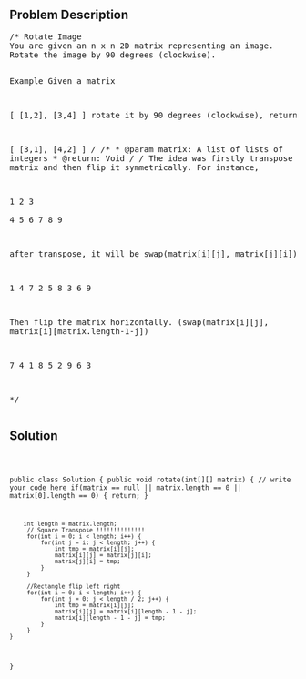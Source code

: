 <!--
<style>
  body { font-family: Arial, sans-serif; }
  .container { max-width: 700px; margin: 0 auto; padding: 10px; }
  .comment-block { background-color: #f9f9f9; padding: 10px; border-left: 5px solid #ccc; overflow-wrap: break-word; white-space: pre-wrap; }
  .code-block { background-color: #f4f4f4; padding: 10px; border: 1px solid #ddd; overflow-wrap: break-word; white-space: pre-wrap; }
</style>
-->

<div class='container'>
<h2>Problem Description</h2>
<div class='comment-block'>
<pre>
/* Rotate Image
You are given an n x n 2D matrix representing an image.
Rotate the image by 90 degrees (clockwise).

Example
Given a matrix

[
    [1,2],
    [3,4]
]
rotate it by 90 degrees (clockwise), return

[
    [3,1],
    [4,2]
]
*/
    /**
     * @param matrix: A list of lists of integers
     * @return: Void
     */
/*
The idea was firstly transpose the matrix and then flip it symmetrically. For instance,

1  2  3             
4  5  6
7  8  9


after transpose, it will be swap(matrix[i][j], matrix[j][i])

1  4  7
2  5  8
3  6  9


Then flip the matrix horizontally. (swap(matrix[i][j], matrix[i][matrix.length-1-j])

7  4  1
8  5  2
9  6  3

*/</pre>
</div>

<h2>Solution</h2>
<div class='code-block'>
<pre><code class='language-java'>

public class Solution {
    public void rotate(int[][] matrix) {
        // write your code here
        if(matrix == null || matrix.length == 0 || matrix[0].length == 0) {
            return;
        }
        
        int length = matrix.length;
         // Square Transpose !!!!!!!!!!!!!!
         for(int i = 0; i < length; i++) {
             for(int j = i; j < length; j++) {
                 int tmp = matrix[i][j];
                 matrix[i][j] = matrix[j][i];
                 matrix[j][i] = tmp;
             }
         }
         
         //Rectangle flip left right
         for(int i = 0; i < length; i++) {
             for(int j = 0; j < length / 2; j++) {
                 int tmp = matrix[i][j];
                 matrix[i][j] = matrix[i][length - 1 - j];
                 matrix[i][length - 1 - j] = tmp;
             }
         }
    }
}
</code></pre>
</div>
</div>
